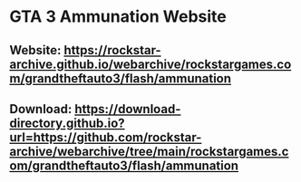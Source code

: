  # GTA 3 Ammunation Website
## Website: https://rockstar-archive.github.io/webarchive/rockstargames.com/grandtheftauto3/flash/ammunation

## Download: https://download-directory.github.io?url=https://github.com/rockstar-archive/webarchive/tree/main/rockstargames.com/grandtheftauto3/flash/ammunation

